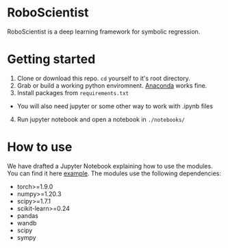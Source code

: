# RoboScientist

RoboScientist is a deep learning framework for symbolic regression.


# Getting started
1. Clone or download this repo. `cd` yourself to it's root directory.
2. Grab or build a working python enviromnent. [Anaconda](https://www.anaconda.com/) works fine.
3. Install packages from `requirements.txt`
 * You will also need jupyter or some other way to work with .ipynb files
4. Run jupyter notebook and open a notebook in `./notebooks/`

# How to use
We have drafted a Jupyter Notebook explaining how to use the modules. You can find it here [example](https://github.com/anonnipsuser/segvae/blob/master/notebooks/example.ipynb). 
  The modules use the following dependencies:
* torch>=1.9.0
* numpy>=1.20.3
* scipy>=1.7.1
* scikit-learn>=0.24
* pandas
* wandb
* scipy
* sympy
